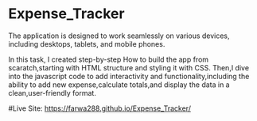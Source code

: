 # Expense_Tracker
The application is designed to work seamlessly on various devices, including desktops, tablets, and mobile phones.

In this task, I created step-by-step How to build the app from scaratch,starting with HTML structure and styling it with CSS. Then,I dive into the javascript code to add interactivity and functionality,including the ability to add new expense,calculate totals,and display the data in a clean,user-friendly format.

#Live Site:
https://farwa288.github.io/Expense_Tracker/
